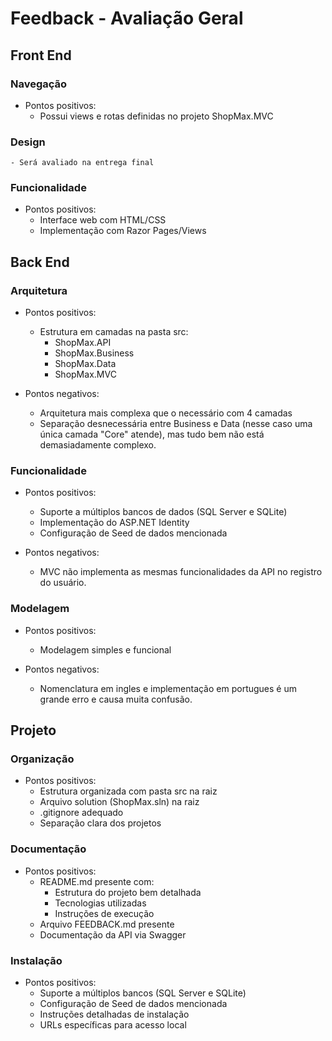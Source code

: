 # Feedback - Avaliação Geral

## Front End
### Navegação
  * Pontos positivos:
    - Possui views e rotas definidas no projeto ShopMax.MVC

### Design
    - Será avaliado na entrega final

### Funcionalidade
  * Pontos positivos:
    - Interface web com HTML/CSS
    - Implementação com Razor Pages/Views

## Back End
### Arquitetura
  * Pontos positivos:
    - Estrutura em camadas na pasta src:
      * ShopMax.API
      * ShopMax.Business
      * ShopMax.Data
      * ShopMax.MVC

  * Pontos negativos:
    - Arquitetura mais complexa que o necessário com 4 camadas
    - Separação desnecessária entre Business e Data (nesse caso uma única camada "Core" atende), mas tudo bem não está demasiadamente complexo.

### Funcionalidade
  * Pontos positivos:
    - Suporte a múltiplos bancos de dados (SQL Server e SQLite)
    - Implementação do ASP.NET Identity
    - Configuração de Seed de dados mencionada

 * Pontos negativos:
    - MVC não implementa as mesmas funcionalidades da API no registro do usuário.

### Modelagem
  * Pontos positivos:
    - Modelagem simples e funcional

  * Pontos negativos:
    - Nomenclatura em ingles e implementação em portugues é um grande erro e causa muita confusão.

## Projeto
### Organização
  * Pontos positivos:
    - Estrutura organizada com pasta src na raiz
    - Arquivo solution (ShopMax.sln) na raiz
    - .gitignore adequado
    - Separação clara dos projetos

### Documentação
  * Pontos positivos:
    - README.md presente com:
      * Estrutura do projeto bem detalhada
      * Tecnologias utilizadas
      * Instruções de execução
    - Arquivo FEEDBACK.md presente
    - Documentação da API via Swagger

### Instalação
  * Pontos positivos:
    - Suporte a múltiplos bancos (SQL Server e SQLite)
    - Configuração de Seed de dados mencionada
    - Instruções detalhadas de instalação
    - URLs específicas para acesso local
